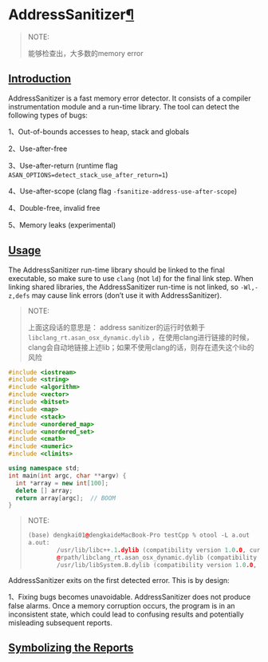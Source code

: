 # AddressSanitizer[¶](https://clang.llvm.org/docs/AddressSanitizer.html#addresssanitizer)

> NOTE: 
>
> 能够检查出，大多数的memory error
>
> 

## [Introduction](https://clang.llvm.org/docs/AddressSanitizer.html#id1)

AddressSanitizer is a fast memory error detector. It consists of a compiler instrumentation module and a run-time library. The tool can detect the following types of bugs:

1、Out-of-bounds accesses to heap, stack and globals

2、Use-after-free

3、Use-after-return (runtime flag `ASAN_OPTIONS=detect_stack_use_after_return=1`)

4、Use-after-scope (clang flag `-fsanitize-address-use-after-scope`)

4、Double-free, invalid free

5、Memory leaks (experimental)

## [Usage](https://clang.llvm.org/docs/AddressSanitizer.html#id3)

The AddressSanitizer run-time library should be linked to the final executable, so make sure to use `clang` (not `ld`) for the final link step. When linking shared libraries, the AddressSanitizer run-time is not linked, so `-Wl,-z,defs` may cause link errors (don’t use it with AddressSanitizer). 

> NOTE:
>
> 上面这段话的意思是： address sanitizer的运行时依赖于 `libclang_rt.asan_osx_dynamic.dylib` ，在使用clang进行链接的时候，clang会自动地链接上述lib；如果不使用clang的话，则存在遗失这个lib的风险

```c++
#include <iostream>
#include <string>
#include <algorithm>
#include <vector>
#include <bitset>
#include <map>
#include <stack>
#include <unordered_map>
#include <unordered_set>
#include <cmath>
#include <numeric>
#include <climits>

using namespace std;
int main(int argc, char **argv) {
  int *array = new int[100];
  delete [] array;
  return array[argc];  // BOOM
}
```

> NOTE:
>
> ```C++
> (base) dengkai01@dengkaideMacBook-Pro testCpp % otool -L a.out                                                   
> a.out:
>         /usr/lib/libc++.1.dylib (compatibility version 1.0.0, current version 1300.21.0)
>         @rpath/libclang_rt.asan_osx_dynamic.dylib (compatibility version 0.0.0, current version 0.0.0)
>         /usr/lib/libSystem.B.dylib (compatibility version 1.0.0, current version 1311.100.2)
> ```
>
> 

AddressSanitizer exits on the first detected error. This is by design:

1、Fixing bugs becomes unavoidable. AddressSanitizer does not produce false alarms. Once a memory corruption occurs, the program is in an inconsistent state, which could lead to confusing results and potentially misleading subsequent reports.

## [Symbolizing the Reports](https://clang.llvm.org/docs/AddressSanitizer.html#id4)